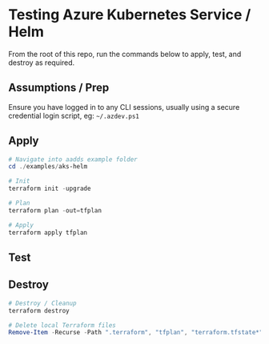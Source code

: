 # Testing Azure Kubernetes Service / Helm

From the root of this repo, run the commands below to apply, test, and destroy as required.

## Assumptions / Prep

Ensure you have logged in to any CLI sessions, usually using a secure credential login script, eg:
`~/.azdev.ps1`

## Apply

```powershell
# Navigate into aadds example folder
cd ./examples/aks-helm

# Init
terraform init -upgrade

# Plan
terraform plan -out=tfplan

# Apply
terraform apply tfplan
```

## Test

<!-- TODO -->

## Destroy

```powershell
# Destroy / Cleanup
terraform destroy

# Delete local Terraform files
Remove-Item -Recurse -Path ".terraform", "tfplan", "terraform.tfstate*", "*.rdp" -Force
```
